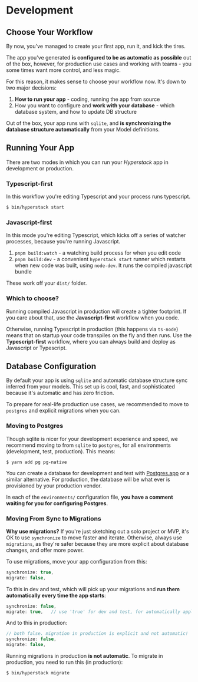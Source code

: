 # Development

## Choose Your Workflow

By now, you've managed to create your first app, run it, and kick the tires. 


The app you've generated **is configured to be as automatic as possible** out of the box, however, for production use cases and working with teams - you some times want more control, and less magic.


For this reason, it makes sense to choose your workflow now. It's down to two major decisions:

1. **How to run your app** - coding, running the app from source
2. How you want to configure and **work with your database** - which database system, and how to update DB structure


Out of the box, your app runs with `sqlite`, and **is synchronizing the database structure automatically** from your Model definitions.



## Running Your App

There are two modes in which you can run your _Hyperstack_ app in development or production.


### Typescript-first

In this workflow you're editing Typescript and your process runs typescript.

```bash
$ bin/hyperstack start
```


### Javascript-first

In this mode you're editing Typescript, which kicks off a series of watcher processes, because you're running Javascript.

1. `pnpm build:watch` - a watching build process for when you edit code
2. `pnpm build:dev` - a convenient `hyperstack start` runner which restarts when new code was built, using `node-dev`. It runs the compiled javascript bundle

These work off your `dist/` folder.


### Which to choose?

Running compiled Javascript in production will create a tighter footprint. If you care about that, use the **Javascript-first** workflow when you code.

Otherwise, running Typescript in production (this happens via `ts-node`) means that on startup your code transpiles on the fly and then runs. Use the **Typescript-first** workflow, where you can always build and deploy as Javascript or Typescript.



## Database Configuration

By default your app is using `sqlite` and automatic database structure sync inferred from your models. This set up is cool, fast, and sophisticated because it's automatic and has zero friction.

To prepare for real-life production use cases, we recommended to move to `postgres` and explicit migrations when you can.

### Moving to Postgres

Though sqlite is nicer for your development experience and speed, we recommend moving to from `sqlite` to `postgres`, for all environments (development, test, production). This means:


```
$ yarn add pg pg-native
```

You can create a database for development and test with [Postgres.app](https://postgres.app/) or a similar alternative. For production, the database will be what ever is provisioned by your production vendor.

In each of the `environments/` configuration file, **you have a comment waiting for you for configuring Postgres**.



### Moving From Sync to Migrations

**Why use migrations?**  If you're just sketching out a solo project or MVP, it's OK to use `synchronize` to move faster and iterate. Otherwise, always use `migrations`, as they're safer because they are more explicit about database changes, and offer more power.

To use migrations, move your app configuration from this:

```ts
synchronize: true,
migrate: false,
```

To this in dev and test, which will pick up your migrations and **run them automatically every time the app starts**:

```ts
synchronize: false,
migrate: true,   // use 'true' for dev and test, for automatically applying migrations
```

And to this in production:


```ts
// both false. migration in production is explicit and not automatic!
synchronize: false,
migrate: false,
```

Running migrations in production **is not automatic**. To migrate in production, you need to run this (in production):

```
$ bin/hyperstack migrate
```
